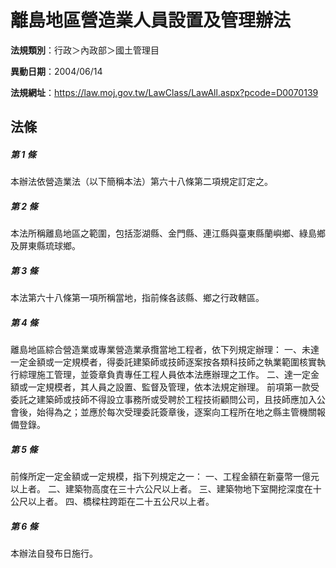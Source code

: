 # 離島地區營造業人員設置及管理辦法

**法規類別**：行政＞內政部＞國土管理目

**異動日期**：2004/06/14  

**法規網址**：https://law.moj.gov.tw/LawClass/LawAll.aspx?pcode=D0070139





## 法條
##### 第 1 條
本辦法依營造業法（以下簡稱本法）第六十八條第二項規定訂定之。

##### 第 2 條
本法所稱離島地區之範圍，包括澎湖縣、金門縣、連江縣與臺東縣蘭嶼鄉、綠島鄉及屏東縣琉球鄉。

##### 第 3 條
本法第六十八條第一項所稱當地，指前條各該縣、鄉之行政轄區。

##### 第 4 條
離島地區綜合營造業或專業營造業承攬當地工程者，依下列規定辦理：
一、未達一定金額或一定規模者，得委託建築師或技師逐案按各類科技師之執業範圍核實執行綜理施工管理，並簽章負責專任工程人員依本法應辦理之工作。
二、達一定金額或一定規模者，其人員之設置、監督及管理，依本法規定辦理。
前項第一款受委託之建築師或技師不得設立事務所或受聘於工程技術顧問公司，且技師應加入公會後，始得為之；並應於每次受理委託簽章後，逐案向工程所在地之縣主管機關報備登錄。

##### 第 5 條
前條所定一定金額或一定規模，指下列規定之一：
一、工程金額在新臺幣一億元以上者。
二、建築物高度在三十六公尺以上者。
三、建築物地下室開挖深度在十公尺以上者。
四、橋樑柱跨距在二十五公尺以上者。

##### 第 6 條
本辦法自發布日施行。


